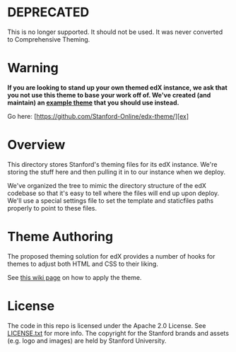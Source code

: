 DEPRECATED
==========
This is no longer supported.
It should not be used.
It was never converted to Comprehensive Theming.


Warning
========

**If you are looking to stand up your own themed edX instance, we
ask that you not use this theme to base your work off of.  We've
created (and maintain) an [example theme][ex] that you should use
instead.**

Go here: [https://github.com/Stanford-Online/edx-theme/][ex]

  [ex]: https://github.com/Stanford-Online/edx-theme/



Overview
========

This directory stores Stanford's theming files for its edX instance.
We're storing the stuff here and then pulling it in to our instance
when we deploy.

We've organized the tree to mimic the directory structure of the edX
codebase so that it's easy to tell where the files will end up upon
deploy. We'll use a special settings file to set the template and
staticfiles paths properly to point to these files.

Theme Authoring
===============

The proposed theming solution for edX provides a number of hooks for
themes to adjust both HTML and CSS to their liking.

See [this wiki page](https://github.com/edx/edx-platform/wiki/Stanford-Theming) on how to apply the theme.

License
=======

The code in this repo is licensed under the Apache 2.0 License.
See [LICENSE.txt](LICENSE.txt) for more info.  The copyright for the
Stanford brands and assets (e.g. logo and images) are held by Stanford
University.
